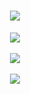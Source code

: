 <h1 align="center">
  <a href="https://github.com/239573049">
    <img src="https://readme-typing-svg.herokuapp.com/?lines=console.log(%22Hello%2C%20World!%22);欢迎来到Token的主页!&center=true&size=27">
  </a>
</h1>
<!-- 敲代码的图片 -->
<div align="center" ><img order-radius="100px" src="https://cdn.jsdelivr.net/gh/sun0225SUN/photos/images/202108300019556.gif"/></div>
<br>

<div align="center">
  <img align="center" src="https://github-readme-streak-stats.herokuapp.com/?user=239573049&theme=dark&hide_border=true" />
</div>
<br>

<div align="center"><img  src="https://github-profile-trophy.vercel.app/?username=239573049&theme=gruvbox&row=1&column=6&no-frame=true&no-bg=true" /></div>
<br>
